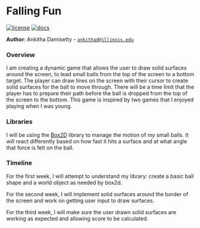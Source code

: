 # Falling Fun

[![license](https://img.shields.io/badge/license-MIT-green)](LICENSE)
[![docs](https://img.shields.io/badge/docs-yes-brightgreen)](docs/README.md)

**Author**: Ankitha Damisetty - [`ankithad@illinois.edu`](mailto:ankithad@illinois.edu)

### Overview
I am creating a dynamic game that allows the user to draw solid surfaces around 
the screen, to lead small balls from the top of the screen to a bottom target. 
The player can draw lines on the screen with their cursor to create solid 
surfaces for the ball to move through. There will be a time limit that the 
player has to prepare their path before the ball is dropped from the top of the 
screen to the bottom. This game is inspired by two games that I enjoyed playing 
when I was young.

### Libraries
I will be using the [Box2D](https://github.com/sansumbrella/suBox2D) library to 
manage the motion of my small balls. It will react differently based on how fast
 it hits a surface and at what angle that force is felt on the ball. 

### Timeline
For the first week, I will attempt to understand my library: create a basic ball
shape and a world object as needed by box2d. 

For the second week, I will implement solid surfaces around the border of the
screen and work on getting user input to draw surfaces. 

For the third week, I will make sure the user drawn solid surfaces are working
as expected and allowing score to be calculated. 
